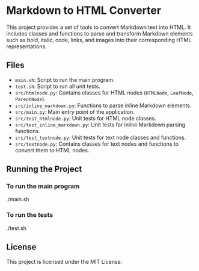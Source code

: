 # Markdown to HTML Converter

This project provides a set of tools to convert Markdown text into HTML. It includes classes and functions to parse and transform Markdown elements such as bold, italic, code, links, and images into their corresponding HTML representations.

## Files

- `main.sh`: Script to run the main program.
- `test.sh`: Script to run all unit tests.
- `src/htmlnode.py`: Contains classes for HTML nodes (`HTMLNode`, `LeafNode`, `ParentNode`).
- `src/inline_markdown.py`: Functions to parse inline Markdown elements.
- `src/main.py`: Main entry point of the application.
- `src/test_htmlnode.py`: Unit tests for HTML node classes.
- `src/test_inline_markdown.py`: Unit tests for inline Markdown parsing functions.
- `src/test_textnode.py`: Unit tests for text node classes and functions.
- `src/textnode.py`: Contains classes for text nodes and functions to convert them to HTML nodes.

## Running the Project

### To run the main program

./main.sh

### To run the tests

./test.sh

## License

This project is licensed under the MIT License.
